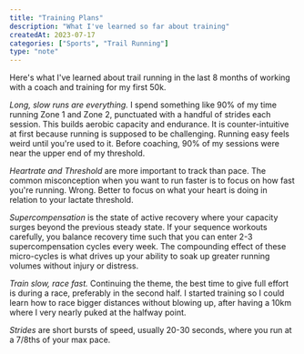 ```yaml
---
title: "Training Plans"
description: "What I've learned so far about training"
createdAt: 2023-07-17
categories: ["Sports", "Trail Running"]
type: "note"
---
```


Here's what I've learned about trail running in the last 8 months of working with a coach and training for my first 50k.

_Long, slow runs are everything._ I spend something like 90% of my time running Zone 1 and Zone 2, punctuated with a handful of strides each session. This builds aerobic capacity and endurance. It is counter-intuitive at first because running is supposed to be challenging. Running easy feels weird until you're used to it. Before coaching, 90% of my sessions were near the upper end of my threshold.

_Heartrate and Threshold_ are more important to track than pace. The common misconception when you want to run faster is to focus on how fast you're running. Wrong. Better to focus on what your heart is doing in relation to your lactate threshold.

_Supercompensation_ is the state of active recovery where your capacity surges beyond the previous steady state. If your sequence workouts carefully, you balance recovery time such that you can enter 2-3 supercompensation cycles every week. The compounding effect of these micro-cycles is what drives up your ability to soak up greater running volumes without injury or distress.

_Train slow, race fast._ Continuing the theme, the best time to give full effort is during a race, preferably in the second half. I started training so I could learn how to race bigger distances without blowing up, after having a 10km where I very nearly puked at the halfway point.

_Strides_ are short bursts of speed, usually 20-30 seconds, where you run at a 7/8ths of your max pace.
